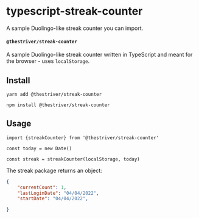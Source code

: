 # typescript-streak-counter
A sample Duolingo-like streak counter you can import.

#### `@thestriver/streak-counter`


A sample Duolingo-like streak counter written in TypeScript and meant for the browser - uses `localStorage`.

## Install

`yarn add @thestriver/streak-counter`

`npm install @thestriver/streak-counter`

## Usage

```
import {streakCounter} from '@thestriver/streak-counter'

const today = new Date()

const streak = streakCounter(localStorage, today)

```

The streak package returns an object:

```json
{
    "currentCount": 1,
    "lastLoginDate": "04/04/2022",
    "startDate": "04/04/2022",

}
```